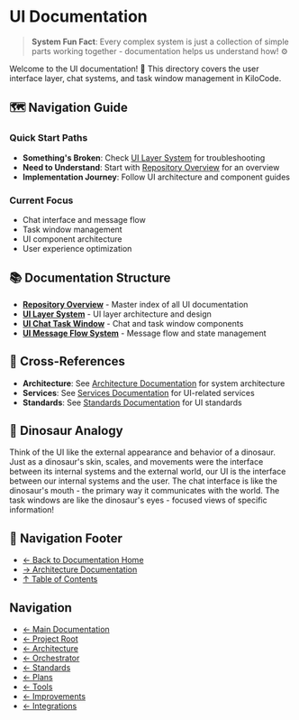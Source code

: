 # UI Documentation

> **System Fun Fact**: Every complex system is just a collection of simple parts working together - documentation helps us understand how! ⚙️

Welcome to the UI documentation! 🎨 This directory covers the user interface layer, chat systems,
and task window management in KiloCode.

## 🗺️ Navigation Guide

### Quick Start Paths
- **Something's Broken**: Check [UI Layer System](UI_LAYER_SYSTEM.md) for troubleshooting
- **Need to Understand**: Start with [Repository Overview](README.md) for an overview
- **Implementation Journey**: Follow UI architecture and component guides

### Current Focus
- Chat interface and message flow
- Task window management
- UI component architecture
- User experience optimization

## 📚 Documentation Structure
- **[Repository Overview](README.md)** - Master index of all UI documentation
- **[UI Layer System](UI_LAYER_SYSTEM.md)** - UI layer architecture and design
- **[UI Chat Task Window](UI_CHAT_TASK_WINDOW.md)** - Chat and task window components
- **[UI Message Flow System](UI_MESSAGE_FLOW_SYSTEM.md)** - Message flow and state management

## 🔗 Cross-References
- **Architecture**: See [Architecture Documentation](../../architecture/) for system architecture
- **Services**: See [Services Documentation](../../services/) for UI-related services
- **Standards**: See [Standards Documentation](../../standards////////) for UI standards

## 🦕 Dinosaur Analogy

Think of the UI like the external appearance and behavior of a dinosaur. Just as a dinosaur's skin,
scales, and movements were the interface between its internal systems and the external world, our UI
is the interface between our internal systems and the user. The chat interface is like the
dinosaur's mouth - the primary way it communicates with the world. The task windows are like the
dinosaur's eyes - focused views of specific information!

## 🧭 Navigation Footer
- [← Back to Documentation Home](../README.md)
- [→ Architecture Documentation](../architecture/README.md)
- [↑ Table of Contents](../README.md)

## Navigation
- [← Main Documentation](README.md)
- [← Project Root](README.md)
- [← Architecture](architecture/README.md)
- [← Orchestrator](orchestrator/README.md)
- [← Standards](standards/README.md)
- [← Plans](plans/README.md)
- [← Tools](tools/README.md)
- [← Improvements](improvements/README.md)
- [← Integrations](integrations/README.md)
